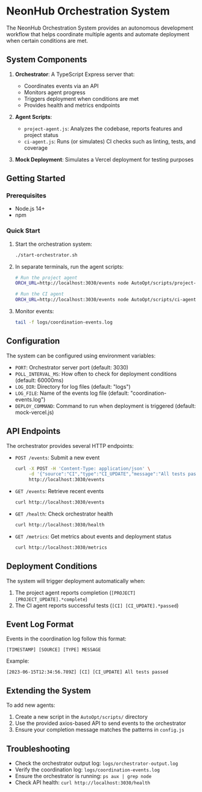 # NeonHub Orchestration System

The NeonHub Orchestration System provides an autonomous development workflow that helps coordinate multiple agents and automate deployment when certain conditions are met.

## System Components

1. **Orchestrator**: A TypeScript Express server that:
   - Coordinates events via an API
   - Monitors agent progress
   - Triggers deployment when conditions are met
   - Provides health and metrics endpoints

2. **Agent Scripts**:
   - `project-agent.js`: Analyzes the codebase, reports features and project status
   - `ci-agent.js`: Runs (or simulates) CI checks such as linting, tests, and coverage

3. **Mock Deployment**: Simulates a Vercel deployment for testing purposes

## Getting Started

### Prerequisites

- Node.js 14+
- npm

### Quick Start

1. Start the orchestration system:
   ```bash
   ./start-orchestrator.sh
   ```

2. In separate terminals, run the agent scripts:
   ```bash
   # Run the project agent
   ORCH_URL=http://localhost:3030/events node AutoOpt/scripts/project-agent.js
   
   # Run the CI agent
   ORCH_URL=http://localhost:3030/events node AutoOpt/scripts/ci-agent.js
   ```

3. Monitor events:
   ```bash
   tail -f logs/coordination-events.log
   ```

## Configuration

The system can be configured using environment variables:

- `PORT`: Orchestrator server port (default: 3030)
- `POLL_INTERVAL_MS`: How often to check for deployment conditions (default: 60000ms)
- `LOG_DIR`: Directory for log files (default: "logs")
- `LOG_FILE`: Name of the events log file (default: "coordination-events.log")
- `DEPLOY_COMMAND`: Command to run when deployment is triggered (default: mock-vercel.js)

## API Endpoints

The orchestrator provides several HTTP endpoints:

- `POST /events`: Submit a new event
  ```bash
  curl -X POST -H 'Content-Type: application/json' \
       -d '{"source":"CI","type":"CI_UPDATE","message":"All tests passed"}' \
       http://localhost:3030/events
  ```

- `GET /events`: Retrieve recent events
  ```bash
  curl http://localhost:3030/events
  ```

- `GET /health`: Check orchestrator health
  ```bash
  curl http://localhost:3030/health
  ```

- `GET /metrics`: Get metrics about events and deployment status
  ```bash
  curl http://localhost:3030/metrics
  ```

## Deployment Conditions

The system will trigger deployment automatically when:

1. The project agent reports completion (`[PROJECT] [PROJECT_UPDATE].*complete`)
2. The CI agent reports successful tests (`[CI] [CI_UPDATE].*passed`)

## Event Log Format

Events in the coordination log follow this format:
```
[TIMESTAMP] [SOURCE] [TYPE] MESSAGE
```

Example:
```
[2023-06-15T12:34:56.789Z] [CI] [CI_UPDATE] All tests passed
```

## Extending the System

To add new agents:
1. Create a new script in the `AutoOpt/scripts/` directory
2. Use the provided axios-based API to send events to the orchestrator
3. Ensure your completion message matches the patterns in `config.js`

## Troubleshooting

- Check the orchestrator output log: `logs/orchestrator-output.log`
- Verify the coordination log: `logs/coordination-events.log`
- Ensure the orchestrator is running: `ps aux | grep node`
- Check API health: `curl http://localhost:3030/health` 